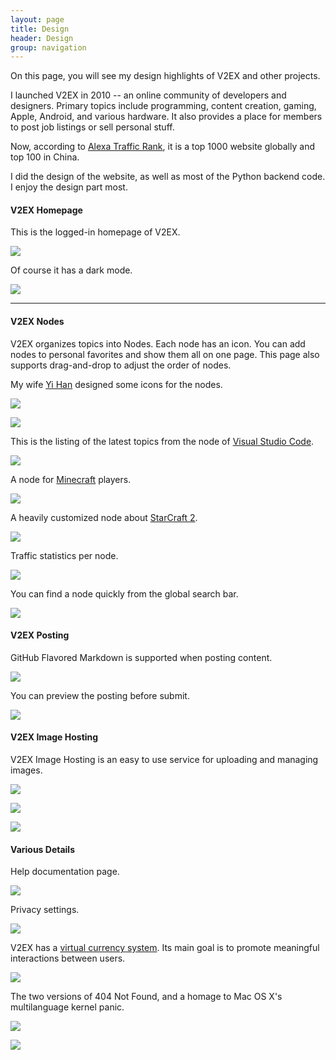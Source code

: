 ```yaml
---
layout: page
title: Design
header: Design
group: navigation
---
```


On this page, you will see my design highlights of V2EX and other projects.

I launched V2EX in 2010 -- an online community of developers and designers. Primary topics include programming, content creation, gaming, Apple, Android, and various hardware. It also provides a place for members to post job listings or sell personal stuff.

Now, according to [Alexa Traffic Rank](https://www.alexa.com/siteinfo/v2ex.com), it is a top 1000 website globally and top 100 in China.

I did the design of the website, as well as most of the Python backend code. I enjoy the design part most.

#### V2EX Homepage

This is the logged-in homepage of V2EX.

![](/images/v2ex-home.png)

Of course it has a dark mode.

![](/images/v2ex-home-dark.png)

---

#### V2EX Nodes

V2EX organizes topics into Nodes. Each node has an icon. You can add nodes to personal favorites and show them all on one page. This page also supports drag-and-drop to adjust the order of nodes.

My wife [Yi Han](https://www.yihandesign.com/icon-design) designed some icons for the nodes.

![](/images/v2ex-my-nodes.png)

![](/images/v2ex-my-nodes-dark.png)

This is the listing of the latest topics from the node of [Visual Studio Code](https://www.v2ex.com/go/vscode).

![](/images/v2ex-node-vscode.png)

A node for [Minecraft](https://www.v2ex.com/go/minecraft) players.

![](/images/v2ex-node-minecraft.png)

A heavily customized node about [StarCraft 2](https://www.v2ex.com/go/sc2).

![](/images/v2ex-node-sc2.png)

Traffic statistics per node.

![](/images/v2ex-node-stats.png)

You can find a node quickly from the global search bar.

![](/images/v2ex-node-search.png)

#### V2EX Posting

GitHub Flavored Markdown is supported when posting content.

![](/images/v2ex-topic.png)

You can preview the posting before submit.

![](/images/v2ex-compose.png)

#### V2EX Image Hosting

V2EX Image Hosting is an easy to use service for uploading and managing images.

![](/images/v2ex-i.png)

![](/images/v2ex-i-dark.png)

![](/images/v2ex-i-intro.png)

#### Various Details

Help documentation page.

![](/images/v2ex-site-help.png)

Privacy settings.

![](/images/v2ex-privacy.png)

V2EX has a [virtual currency system](https://www.v2ex.com/help/currency). Its main goal is to promote meaningful interactions between users.

![](/images/v2ex-virtual-currency.png)

The two versions of 404 Not Found, and a homage to Mac OS X's multilanguage kernel panic.

![](/images/v2ex-404.png)

![](/images/v2ex-404-dark.png)